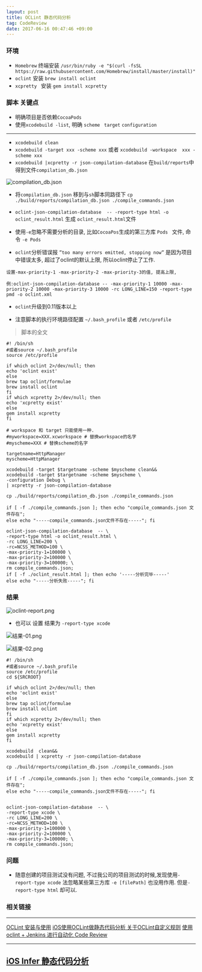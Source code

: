 ```yaml
---
layout: post
title: OCLint 静态代码分析 
tag: CodeReview
date: 2017-06-16 00:47:46 +09:00
---
```



### 环境

* `Homebrew`  终端安装 `/usr/bin/ruby -e "$(curl -fsSL https://raw.githubusercontent.com/Homebrew/install/master/install)"
`
* `oclint` 安装  `brew install oclint`
* `xcpretty ` 安装  `gem install xcpretty`

### 脚本 关键点

-  明确项目是否依赖`CocoaPods` 
-  使用`xcodebuild -list`, 明确 `scheme ` `target` `configuration ` 
-----------------------------
*  `xcodebuild clean`
*  `xcodebuild -target xxx -scheme xxx` 或者 `xcodebuild -workspace  xxx -scheme xxx`
*  `xcodebuild |xcpretty -r json-compilation-database` 
在`build/reports`中得到文件`compilation_db.json`

![compilation_db.json](http://upload-images.jianshu.io/upload_images/1435355-ed44f428ee5b121c.png?imageMogr2/auto-orient/strip%7CimageView2/2/w/1240)

*  将`compilation_db.json` 移到与`sh`脚本同路径下 
`cp ./build/reports/compilation_db.json ./compile_commands.json`

* `oclint-json-compilation-database  -- -report-type html -o oclint_result.html` 生成 `oclint_result.html`文件 

* 使用`-e`忽略不需要分析的目录, 比如`CocoaPos`生成的第三方库 
`Pods ` 文件, 命令 `-e Pods`

* `oclint`分析错误报 `”too many errors emitted, stopping now”` 是因为项目中错误太多, 超过了oclint的默认上限, 所以oclint停止了工作.

```
设置-max-priority-1 -max-priority-2 -max-priority-3的值, 提高上限,

例:oclint-json-compilation-database -- -max-priority-1 10000 -max-priority-2 10000 -max-priority-3 10000 -rc LONG_LINE=150 -report-type pmd -o oclint.xml
```

* `oclint`升级到0.11版本以上

* 注意脚本的执行环境路径配置 `~/.bash_profile` 或者   `/etc/profile`

> 脚本的全文

```
#! /bin/sh
#或者source ~/.bash_profile
source /etc/profile

if which oclint 2>/dev/null; then
echo 'oclint exist'
else
brew tap oclint/formulae
brew install oclint
fi
if which xcpretty 2>/dev/null; then
echo 'xcpretty exist'
else
gem install xcpretty
fi

# workspace 和 target 只能使用一种. 
#myworkspace=XXX.xcworkspace # 替换workspace的名字
#myscheme=XXX # 替换scheme的名字

targetname=HttpManager
myscheme=HttpManager

xcodebuild -target $targetname -scheme $myscheme clean&&
xcodebuild -target $targetname -scheme $myscheme \
-configuration Debug \
| xcpretty -r json-compilation-database

cp ./build/reports/compilation_db.json ./compile_commands.json

if [ -f ./compile_commands.json ]; then echo "compile_commands.json 文件存在";
else echo "-----compile_commands.json文件不存在-----"; fi

oclint-json-compilation-database  -- \
-report-type html -o oclint_result.html \
-rc LONG_LINE=200 \
-rc=NCSS_METHOD=100 \
-max-priority-1=100000 \
-max-priority-2=100000 \
-max-priority-3=100000; \
rm compile_commands.json;
if [ -f ./oclint_result.html ]; then echo '-----分析完毕-----'
else echo "-----分析失败-----"; fi

```

### 结果


![oclint-report.png](http://upload-images.jianshu.io/upload_images/1435355-ac4760698197a028.png?imageMogr2/auto-orient/strip%7CimageView2/2/w/1240)

* 也可以 设置 结果为 `-report-type xcode`


![结果-01.png](http://upload-images.jianshu.io/upload_images/1435355-74dd3f70d09c8d0c.png?imageMogr2/auto-orient/strip%7CimageView2/2/w/1240)


![结果-02.png](http://upload-images.jianshu.io/upload_images/1435355-e62a042d90e75703.png?imageMogr2/auto-orient/strip%7CimageView2/2/w/1240)

```
#! /bin/sh
#或者source ~/.bash_profile
source /etc/profile
cd ${SRCROOT}

if which oclint 2>/dev/null; then
echo 'oclint exist'
else
brew tap oclint/formulae
brew install oclint
fi
if which xcpretty 2>/dev/null; then
echo 'xcpretty exist'
else
gem install xcpretty
fi

xcodebuild  clean&&
xcodebuild | xcpretty -r json-compilation-database

cp ./build/reports/compilation_db.json ./compile_commands.json

if [ -f ./compile_commands.json ]; then echo "compile_commands.json 文件存在";
else echo "-----compile_commands.json文件不存在-----"; fi


oclint-json-compilation-database  -- \
-report-type xcode \
-rc LONG_LINE=200 \
-rc=NCSS_METHOD=100 \
-max-priority-1=100000 \
-max-priority-2=100000 \
-max-priority-3=100000; \
rm compile_commands.json;
```

### 问题

* 随意创建的项目测试没有问题, 不过我公司的项目测试的时候,发现使用`-report-type xcode` 法忽略某些第三方库 `-e [filePath]` 也没用作用. 但是`-report-type html` 却可以.

### 相关链接

-----------
[OCLint 安装与使用](https://segmentfault.com/a/1190000005150573)
[iOS使用OCLint做静态代码分析
](http://www.jianshu.com/p/4f505e92d557)
[关于OCLint自定义规则](http://www.jianshu.com/p/fc7f487e2491)
[使用 oclint + Jenkins 进行自动化 Code Review](http://www.jianshu.com/p/556150958c78)


---------------
[iOS Infer 静态代码分析](http://www.jianshu.com/p/c289cfae49ce)
------------




